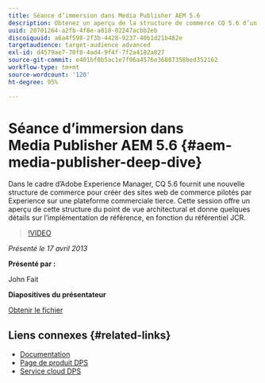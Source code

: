 ```yaml
---
title: Séance d’immersion dans Media Publisher AEM 5.6
description: Obtenez un aperçu de la structure de commerce CQ 5.6 d’un point de vue architectural. Découvrez les détails de l’implémentation de référence, en fonction du référentiel JCR.
uuid: 20701264-a2fb-4f8e-a818-02247acbb2eb
discoiquuid: a6a4f598-2f3b-4428-9237-40b1d21b482e
targetaudience: target-audience advanced
exl-id: d4579ae7-70f8-4ad4-9f4f-7f2a4182a827
source-git-commit: e401bf0b5ac1e7f06a4576e36887358bed352162
workflow-type: tm+mt
source-wordcount: '120'
ht-degree: 95%

---
```


# Séance d’immersion dans Media Publisher AEM 5.6 {#aem-media-publisher-deep-dive}

Dans le cadre d’Adobe Experience Manager, CQ 5.6 fournit une nouvelle structure de commerce pour créer des sites web de commerce pilotés par Experience sur une plateforme commerciale tierce. Cette session offre un aperçu de cette structure du point de vue architectural et donne quelques détails sur l’implémentation de référence, en fonction du référentiel JCR.

>[!VIDEO](https://video.tv.adobe.com/v/19574/?quality=9)

*Présenté le 17 avril 2013*

**Présenté par :**

John Fait

**Diapositives du présentateur**

[Obtenir le fichier](assets/cq-gems-aem-media-publisher-04-17-2013-final.pdf)

## Liens connexes {#related-links}

* [Documentation](https://docs.adobe.com/content/docs/en/cq/5-6-1/media-publisher.html)
* [Page de produit DPS](https://www.adobe.com/ca/products/digital-publishing-suite-family.html)
* [Service cloud DPS](https://helpx.adobe.com/fr/digital-publishing-suite/help/eol-statement-for-dpsc.html)
